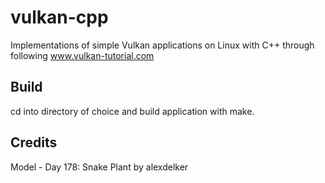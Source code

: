 # vulkan-cpp
Implementations of simple Vulkan applications on Linux with C++ through following www.vulkan-tutorial.com

## Build
cd into directory of choice and build application with make.

## Credits
Model - Day 178: Snake Plant by alexdelker
